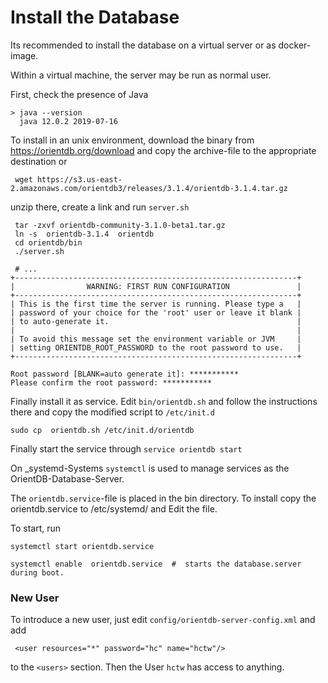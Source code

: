 # Install the Database

Its recommended to install the database on a virtual server or as docker-image. 

Within a virtual machine, the server may be run as normal user.

First, check the presence of Java
```
> java --version
  java 12.0.2 2019-07-16

```

To install in an unix environment, download the binary from https://orientdb.org/download
and copy the archive-file to the appropriate destination or

```
 wget https://s3.us-east-2.amazonaws.com/orientdb3/releases/3.1.4/orientdb-3.1.4.tar.gz

```

unzip there, create a link and run `server.sh`

```
 tar -zxvf orientdb-community-3.1.0-beta1.tar.gz
 ln -s  orientdb-3.1.4  orientdb
 cd orientdb/bin
 ./server.sh

 # ...
+---------------------------------------------------------------+
|                WARNING: FIRST RUN CONFIGURATION               |
+---------------------------------------------------------------+
| This is the first time the server is running. Please type a   |
| password of your choice for the 'root' user or leave it blank |
| to auto-generate it.                                          |
|                                                               |
| To avoid this message set the environment variable or JVM     |
| setting ORIENTDB_ROOT_PASSWORD to the root password to use.   |
+---------------------------------------------------------------+

Root password [BLANK=auto generate it]: ***********
Please confirm the root password: ***********

```

Finally install it as service. Edit `bin/orientdb.sh` and follow the instructions there
and copy the modified script to  `/etc/init.d`
```
sudo cp  orientdb.sh /etc/init.d/orientdb

```

Finally start the service through `service orientdb start`

On _systemd-Systems `systemctl` is used to manage services as the OrientDB-Database-Server.

The `orientdb.service`-file is placed in the bin directory. To install copy the orientdb.service
to /etc/systemd/  and Edit the file. 

To start, run
```
systemctl start orientdb.service

systemctl enable  orientdb.service  #  starts the database.server during boot.
```

### New User

To introduce a new user, just edit `config/orientdb-server-config.xml` and add

```
 <user resources="*" password="hc" name="hctw"/>

```
to  the `<users>` section. Then the User `hctw` has access to anything. 







